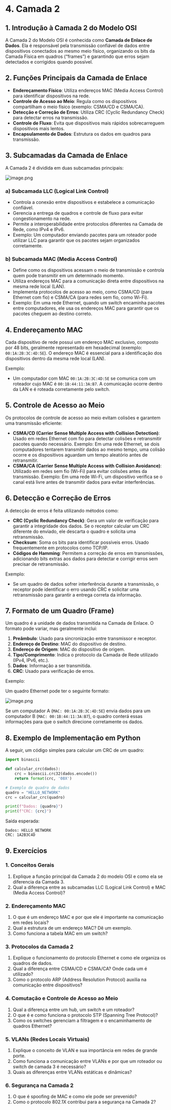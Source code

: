 # 4. Camada 2

## 1. Introdução à Camada 2 do Modelo OSI

A Camada 2 do Modelo OSI é conhecida como **Camada de Enlace de Dados**. Ela é responsável pela transmissão confiável de dados entre dispositivos conectados ao mesmo meio físico, organizando os bits da Camada Física em quadros (“frames”) e garantindo que erros sejam detectados e corrigidos quando possível.

## 2. Funções Principais da Camada de Enlace

- **Endereçamento Físico**: Utiliza endereços MAC (Media Access Control) para identificar dispositivos na rede.
- **Controle de Acesso ao Meio**: Regula como os dispositivos compartilham o meio físico (exemplo: CSMA/CD e CSMA/CA).
- **Detecção e Correção de Erros**: Utiliza CRC (Cyclic Redundancy Check) para detectar erros na transmissão.
- **Controle de Fluxo**: Evita que dispositivos mais rápidos sobrecarreguem dispositivos mais lentos.
- **Encapsulamento de Dados**: Estrutura os dados em quadros para transmissão.

## 3. Subcamadas da Camada de Enlace

A Camada 2 é dividida em duas subcamadas principais:

![image.png](attachment:0d12456a-88d5-42c4-9a02-6f6d9e63a4ff:image.png)

### a) **Subcamada LLC (Logical Link Control)**

- Controla a conexão entre dispositivos e estabelece a comunicação confiável.
- Gerencia a entrega de quadros e controle de fluxo para evitar congestionamento na rede.
- Permite a interoperabilidade entre protocolos diferentes na Camada de Rede, como IPv4 e IPv6.
- Exemplo: Um computador enviando pacotes para um roteador pode utilizar LLC para garantir que os pacotes sejam organizados corretamente.

### b) **Subcamada MAC (Media Access Control)**

- Define como os dispositivos acessam o meio de transmissão e controla quem pode transmitir em um determinado momento.
- Utiliza endereços MAC para a comunicação direta entre dispositivos na mesma rede local (LAN).
- Implementa protocolos de acesso ao meio, como CSMA/CD (para Ethernet com fio) e CSMA/CA (para redes sem fio, como Wi-Fi).
- Exemplo: Em uma rede Ethernet, quando um switch encaminha pacotes entre computadores, ele usa os endereços MAC para garantir que os pacotes cheguem ao destino correto.

## 4. Endereçamento MAC

Cada dispositivo de rede possui um endereço MAC exclusivo, composto por 48 bits, geralmente representado em hexadecimal (exemplo: `00:1A:2B:3C:4D:5E`). O endereço MAC é essencial para a identificação dos dispositivos dentro da mesma rede local (LAN).

Exemplo:

- Um computador com MAC `00:1A:2B:3C:4D:5E` se comunica com um roteador cujo MAC é `00:1B:44:11:3A:B7`. A comunicação ocorre dentro da LAN e é roteada corretamente pelo switch.

## 5. Controle de Acesso ao Meio

Os protocolos de controle de acesso ao meio evitam colisões e garantem uma transmissão eficiente:

- **CSMA/CD (Carrier Sense Multiple Access with Collision Detection)**: Usado em redes Ethernet com fio para detectar colisões e retransmitir pacotes quando necessário. Exemplo: Em uma rede Ethernet, se dois computadores tentarem transmitir dados ao mesmo tempo, uma colisão ocorre e os dispositivos aguardam um tempo aleatório antes de retransmitir.
- **CSMA/CA (Carrier Sense Multiple Access with Collision Avoidance)**: Utilizado em redes sem fio (Wi-Fi) para evitar colisões antes da transmissão. Exemplo: Em uma rede Wi-Fi, um dispositivo verifica se o canal está livre antes de transmitir dados para evitar interferências.

## 6. Detecção e Correção de Erros

A detecção de erros é feita utilizando métodos como:

- **CRC (Cyclic Redundancy Check)**: Gera um valor de verificação para garantir a integridade dos dados. Se o receptor calcular um CRC diferente do enviado, ele descarta o quadro e solicita uma retransmissão.
- **Checksum**: Soma os bits para identificar possíveis erros. Usado frequentemente em protocolos como TCP/IP.
- **Códigos de Hamming**: Permitem a correção de erros em transmissões, adicionando bits extras aos dados para detectar e corrigir erros sem precisar de retransmissão.

Exemplo:

- Se um quadro de dados sofrer interferência durante a transmissão, o receptor pode identificar o erro usando CRC e solicitar uma retransmissão para garantir a entrega correta da informação.

## 7. Formato de um Quadro (Frame)

Um quadro é a unidade de dados transmitida na Camada de Enlace. O formato pode variar, mas geralmente inclui:

1. **Preâmbulo**: Usado para sincronização entre transmissor e receptor.
2. **Endereço de Destino**: MAC do dispositivo de destino.
3. **Endereço de Origem**: MAC do dispositivo de origem.
4. **Tipo/Comprimento**: Indica o protocolo da Camada de Rede utilizado (IPv4, IPv6, etc.).
5. **Dados**: Informação a ser transmitida.
6. **CRC**: Usado para verificação de erros.

Exemplo:

Um quadro Ethernet pode ter o seguinte formato:

![image.png](attachment:3b8c48f6-f747-4170-9060-35d5d513bf85:image.png)

Se um computador A (`MAC: 00:1A:2B:3C:4D:5E`) envia dados para um computador B (`MAC: 00:1B:44:11:3A:B7`), o quadro conterá essas informações para que o switch direcione corretamente os dados.

## 8. Exemplo de Implementação em Python

A seguir, um código simples para calcular um CRC de um quadro:

```python
import binascii

def calcular_crc(dados):
    crc = binascii.crc32(dados.encode())
    return format(crc, '08X')

# Exemplo de quadro de dados
quadro = "HELLO_NETWORK"
crc = calcular_crc(quadro)

print(f"Dados: {quadro}")
print(f"CRC: {crc}")

```

Saída esperada:

```
Dados: HELLO_NETWORK
CRC: 1A2B3C4D

```

## 9. Exercícios

### **1. Conceitos Gerais**

1. Explique a função principal da Camada 2 do modelo OSI e como ela se diferencia da Camada 3.
2. Qual a diferença entre as subcamadas LLC (Logical Link Control) e MAC (Media Access Control)?

### **2. Endereçamento MAC**

1. O que é um endereço MAC e por que ele é importante na comunicação em redes locais?
2. Qual a estrutura de um endereço MAC? Dê um exemplo.
3. Como funciona a tabela MAC em um switch?

### **3. Protocolos da Camada 2**

1. Explique o funcionamento do protocolo Ethernet e como ele organiza os quadros de dados.
2. Qual a diferença entre CSMA/CD e CSMA/CA? Onde cada um é utilizado?
3. Como o protocolo ARP (Address Resolution Protocol) auxilia na comunicação entre dispositivos?

### **4. Comutação e Controle de Acesso ao Meio**

1. Qual a diferença entre um hub, um switch e um roteador?
2. O que é e como funciona o protocolo STP (Spanning Tree Protocol)?
3. Como os switches gerenciam a filtragem e o encaminhamento de quadros Ethernet?

### **5. VLANs (Redes Locais Virtuais)**

1. Explique o conceito de VLAN e sua importância em redes de grande porte.
2. Como funciona a comunicação entre VLANs e por que um roteador ou switch de camada 3 é necessário?
3. Quais as diferenças entre VLANs estáticas e dinâmicas?

### **6. Segurança na Camada 2**

1. O que é spoofing de MAC e como ele pode ser prevenido?
2. Como o protocolo 802.1X contribui para a segurança na Camada 2?